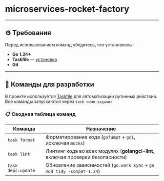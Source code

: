 # microservices-rocket-factory

---

## ⚙️ Требования
Перед использованием команд убедитесь, что установлены:
- **Go 1.24+**
- **Taskfile** — [установка](https://taskfile.dev/installation/)
- **Git**

---

## 🔧 Команды для разработки

В проекте используется [Taskfile](https://taskfile.dev/) для автоматизации рутинных действий. Все команды запускаются через `task <имя-задачи>`.

### 📋 Сводная таблица команд

| Команда                  | Назначение                                                                 |
|---------------------------|-----------------------------------------------------------------------------|
| `task format`             | Форматирование кода (`gofumpt` + `gci`, исключая `mocks`)                   |
| `task lint`               | Линтинг кода во всех модулях (**golangci-lint**, включая проверки безопасности) |
| `task deps:update`        | Обновление зависимостей (`go.work sync` + `go mod tidy -compat=1.24`)       |
